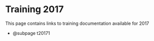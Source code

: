 # Training 2017

This page contains links to training documentation available for 2017

* @subpage t20171
